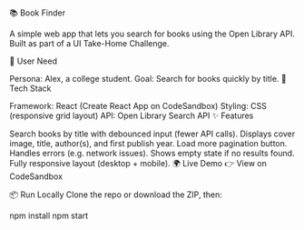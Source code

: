 📚 Book Finder

A simple web app that lets you search for books using the Open Library API.
Built as part of a UI Take-Home Challenge.

👤 User Need

Persona: Alex, a college student.
Goal: Search for books quickly by title.
🚀 Tech Stack

Framework: React (Create React App on CodeSandbox)
Styling: CSS (responsive grid layout)
API: Open Library Search API
✨ Features

Search books by title with debounced input (fewer API calls).
Displays cover image, title, author(s), and first publish year.
Load more pagination button.
Handles errors (e.g. network issues).
Shows empty state if no results found.
Fully responsive layout (desktop + mobile).
🌍 Live Demo 👉 View on CodeSandbox

📦 Run Locally Clone the repo or download the ZIP, then:

npm install
npm start
